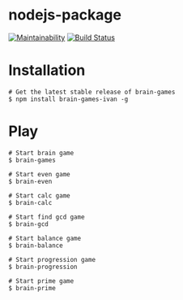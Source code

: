 # nodejs-package
[![Maintainability](https://api.codeclimate.com/v1/badges/8718df618f422f864e86/maintainability)](https://codeclimate.com/github/HardAndHeavy/brain-games/maintainability)
[![Build Status](https://travis-ci.org/HardAndHeavy/brain-games.svg?branch=master)](https://travis-ci.org/HardAndHeavy/project-lvl1-s101)

# Installation
```
# Get the latest stable release of brain-games
$ npm install brain-games-ivan -g 
```

# Play
```
# Start brain game
$ brain-games
```

```
# Start even game
$ brain-even
```

```
# Start calc game
$ brain-calc
```

```
# Start find gcd game
$ brain-gcd
```

```
# Start balance game
$ brain-balance
```

```
# Start progression game
$ brain-progression
```

```
# Start prime game
$ brain-prime
```
